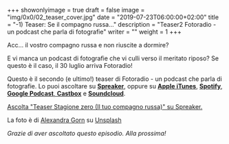 +++
showonlyimage = true
draft = false
image = "img/0x0/02_teaser_cover.jpg"
date = "2019-07-23T06:00:00+02:00"
title = "-1) Teaser: Se il compagno russa..."
description = "Teaser2 Fotoradio - un podcast che parla di fotografie"
writer = ""
weight = 1
+++

<script async src="https://widget.spreaker.com/widgets.js"></script>

Acc... il vostro compagno russa e non riuscite a dormire?
<!--more-->

E vi manca un podcast di fotografie che vi culli verso il meritato riposo?
Se questo è il caso, il 30 luglio arriva Fotoradio!

Questo è il secondo (e ultimo!) teaser di Fotoradio - un podcast che parla di fotografie. Lo puoi ascoltare su <a href="https://www.spreaker.com/user/11400220/def-teaser-0x0">**Spreaker**</a>, oppure su <a href="https://podcasts.apple.com/it/podcast/fotoradio-un-podcast-sulle-fotografie/id1473090985">**Apple iTunes**</a>, <a href="https://open.spotify.com/show/3dzBBFOJD2gaz2pRdhlzYh">**Spotify**</a>, <a href="https://www.google.com/podcasts?feed=aHR0cHM6Ly93d3cuc3ByZWFrZXIuY29tL3Nob3cvMzYwNzI4OS9lcGlzb2Rlcy9mZWVk">**Google Podcast**<a href="https://castbox.fm/channel/Fotoradio-un-podcast-sulle-fotografie-id2203635?country=it">, **Castbox**</a> e <a href="https://soundcloud.com/user-153455998">**Soundcloud**</a>.

<a class="spreaker-player" href="https://www.spreaker.com/episode/18597188" data-resource="episode_id=18597188" data-width="100%" data-height="200px" data-theme="light" data-playlist="false" data-playlist-continuous="false" data-autoplay="false" data-live-autoplay="false" data-chapters-image="true" data-episode-image-position="right" data-hide-logo="false" data-hide-likes="false" data-hide-comments="false" data-hide-sharing="false" data-hide-download="true">Ascolta "Teaser Stagione zero (Il tuo compagno russa)" su Spreaker.</a>

La foto è di [Alexandra Gorn](https://unsplash.com/@alexagorn?utm_source=unsplash&utm_medium=referral&utm_content=creditCopyText) su [Unsplash](https://unsplash.com/search/photos/insomnia?utm_source=unsplash&utm_medium=referral&utm_content=creditCopyText)


_Grazie di aver ascoltato questo episodio. Alla prossima!_
